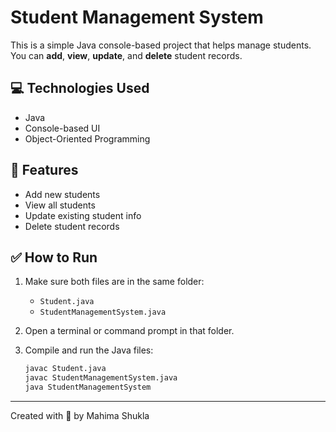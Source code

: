 # Student Management System

This is a simple Java console-based project that helps manage students.  
You can **add**, **view**, **update**, and **delete** student records.

## 💻 Technologies Used
- Java
- Console-based UI
- Object-Oriented Programming

## 🧠 Features
- Add new students
- View all students
- Update existing student info
- Delete student records

## ✅ How to Run
1. Make sure both files are in the same folder:
   - `Student.java`
   - `StudentManagementSystem.java`

2. Open a terminal or command prompt in that folder.

3. Compile and run the Java files:
   ```bash
   javac Student.java
   javac StudentManagementSystem.java
   java StudentManagementSystem
   ```

---

Created with 💙 by Mahima Shukla
